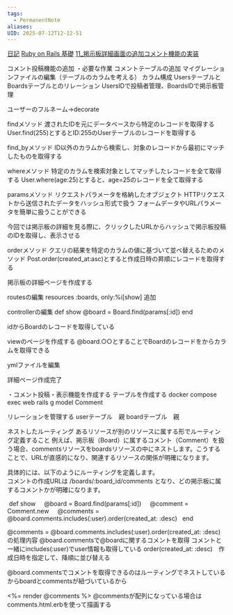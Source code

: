 ```yaml
---
tags:
  - PermanentNote
aliases: 
UID: 2025-07-12T12-12-51
---
```

[日記](日記.md)
[Ruby on Rails 基礎](Ruby%20on%20Rails%20基礎.md)
[11_掲示板詳細画面の追加コメント機能の実装](11_掲示板詳細画面の追加コメント機能の実装.md)

コメント投稿機能の追加
・必要な作業
コメントテーブルの追加
マイグレーションファイルの編集（テーブルのカラムを考える）
カラム構成
UsersテーブルとBoardsテーブルとのリレーション
UsersIDで投稿者管理、BoardsIDで掲示板管理

ユーザーのフルネーム→decorate

findメソッド
渡されたIDを元にデータベースから特定のレコードを取得する
User.find(255)とするとID:255のUserテーブルのレコードを取得する

find_byメソッド
ID以外のカラムから検索し、対象のレコードから最初にマッチしたものを取得する

whereメソッド
特定のカラムを検索対象としてマッチしたレコードを全て取得する
User.where(age:25)とすると、age=25のレコードを全て取得する

paramsメソッド
リクエストパラメータを格納したオブジェクト
HTTPリクエストから送信されたデータをハッシュ形式で扱う
フォームデータやURLパラメータを簡単に扱うことができる

今回では掲示板の詳細を見る際に、クリックしたURLからハッシュで掲示板投稿のIDを取得し、表示させる

orderメソッド
クエリの結果を特定のカラムの値に基づいて並べ替えるためのメソッド
Post.order(created_at:asc)とすると作成日時の昇順にレコードを取得する

掲示板の詳細ページを作成する

routesの編集
resources :boards, only:%i[show]
追加

controllerの編集
def show
  @board = Board.find(params[:id])
end

idからBoardのレコードを取得している

viewのページを作成する
@board.○○とすることでBoardのレコードをからカラムを取得できる

ymlファイルを編集

詳細ページ作成完了

・コメント投稿・表示機能を作成する
テーブルを作成する
docker compose exec web rails g model Comment

リレーションを管理する
userテーブル　親
boardテーブル　親

ネストしたルーティング
あるリソースが別のリソースに属する形でルーティング定義すること
例えば、掲示板（Board）に属するコメント（Comment）を扱う場合、commentsリソースをboardsリソースの中にネストします。こうすることで、URLが直感的になり、関連するリソースの関係が明確になります。

具体的には、以下のようにルーティングを定義します。  
コメントの作成URLは /boards/:board_id/comments となり、どの掲示板に属するコメントかが明確になります。

 def show
    @board = Board.find(params[:id])
    @comment = Comment.new
    @comments = @board.comments.includes(:user).order(created_at: :desc)
  end

@comments = @board.comments.includes(:user).order(created_at: :desc)の処理内容
@board.commentsで@boardに関するコメントを取得
コメントと一緒にincludes(:user)でuser情報も取得している
order(created_at: :desc)　作成日時を指定して、降順に並び替える

@board.commentsでコメントを取得できるのはルーティングでネストしているからboardとcommentsが紐づいているから

<%= render @comments %>
@commentsが配列になっている場合はcomments.html.erbを使って描画する

